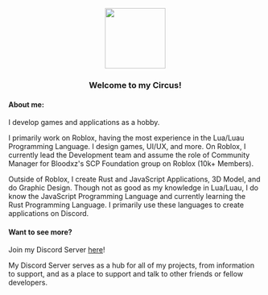 <p align="center">
<img width="120" height="120" src="https://cdn.discordapp.com/icons/1010924099079503872/47766cca7782f0b8d6eac98f787402bb.png">
</p>
<h3 align="center">
Welcome to my Circus!
</h3>

#### About me:

I develop games and applications as a hobby.

I primarily work on Roblox, having the most experience in the Lua/Luau Programming Language. I design games, UI/UX, and more.
On Roblox, I currently lead the Development team and assume the role of Community Manager for Bloodxz's SCP Foundation group on Roblox (10k+ Members).

Outside of Roblox, I create Rust and JavaScript Applications, 3D Model, and do Graphic Design. Though not as good as my knowledge in Lua/Luau, I do know the JavaScript Programming Language and currently learning the Rust Programming Language. I primarily use these languages to create applications on Discord.

#### Want to see more?

Join my Discord Server [here](https://discord.gg/gMWmuaZEY6)!

My Discord Server serves as a hub for all of my projects, from information to support, and as a place to support and talk to other friends or fellow developers.
